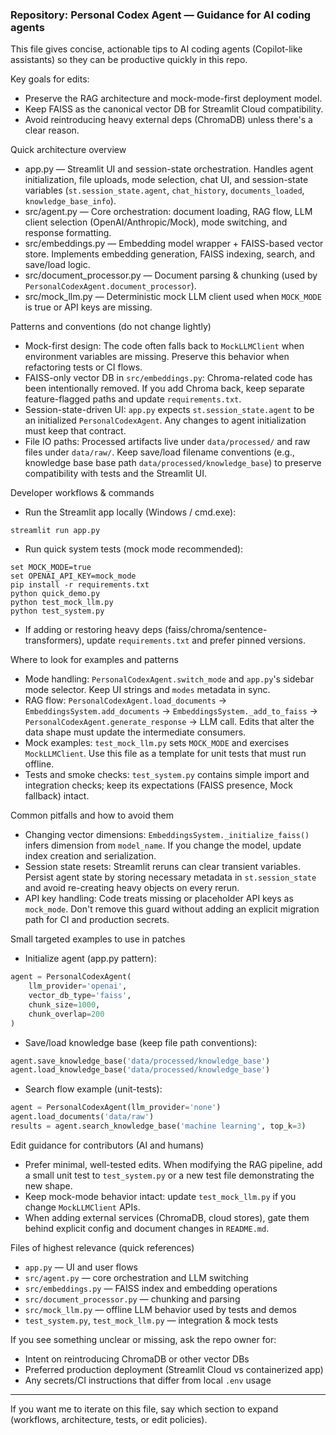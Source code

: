 ### Repository: Personal Codex Agent — Guidance for AI coding agents

This file gives concise, actionable tips to AI coding agents (Copilot-like assistants) so they can be productive quickly in this repo.

Key goals for edits:
- Preserve the RAG architecture and mock-mode-first deployment model.
- Keep FAISS as the canonical vector DB for Streamlit Cloud compatibility.
- Avoid reintroducing heavy external deps (ChromaDB) unless there's a clear reason.

Quick architecture overview
- app.py — Streamlit UI and session-state orchestration. Handles agent initialization, file uploads, mode selection, chat UI, and session-state variables (`st.session_state.agent`, `chat_history`, `documents_loaded`, `knowledge_base_info`).
- src/agent.py — Core orchestration: document loading, RAG flow, LLM client selection (OpenAI/Anthropic/Mock), mode switching, and response formatting.
- src/embeddings.py — Embedding model wrapper + FAISS-based vector store. Implements embedding generation, FAISS indexing, search, and save/load logic.
- src/document_processor.py — Document parsing & chunking (used by `PersonalCodexAgent.document_processor`).
- src/mock_llm.py — Deterministic mock LLM client used when `MOCK_MODE` is true or API keys are missing.

Patterns and conventions (do not change lightly)
- Mock-first design: The code often falls back to `MockLLMClient` when environment variables are missing. Preserve this behavior when refactoring tests or CI flows.
- FAISS-only vector DB in `src/embeddings.py`: Chroma-related code has been intentionally removed. If you add Chroma back, keep separate feature-flagged paths and update `requirements.txt`.
- Session-state-driven UI: `app.py` expects `st.session_state.agent` to be an initialized `PersonalCodexAgent`. Any changes to agent initialization must keep that contract.
- File IO paths: Processed artifacts live under `data/processed/` and raw files under `data/raw/`. Keep save/load filename conventions (e.g., knowledge base base path `data/processed/knowledge_base`) to preserve compatibility with tests and the Streamlit UI.

Developer workflows & commands
- Run the Streamlit app locally (Windows / cmd.exe):
```
streamlit run app.py
```
- Run quick system tests (mock mode recommended):
```
set MOCK_MODE=true
set OPENAI_API_KEY=mock_mode
pip install -r requirements.txt
python quick_demo.py
python test_mock_llm.py
python test_system.py
```
- If adding or restoring heavy deps (faiss/chroma/sentence-transformers), update `requirements.txt` and prefer pinned versions.

Where to look for examples and patterns
- Mode handling: `PersonalCodexAgent.switch_mode` and `app.py`'s sidebar mode selector. Keep UI strings and `modes` metadata in sync.
- RAG flow: `PersonalCodexAgent.load_documents` -> `EmbeddingsSystem.add_documents` -> `EmbeddingsSystem._add_to_faiss` -> `PersonalCodexAgent.generate_response` -> LLM call. Edits that alter the data shape must update the intermediate consumers.
- Mock examples: `test_mock_llm.py` sets `MOCK_MODE` and exercises `MockLLMClient`. Use this file as a template for unit tests that must run offline.
- Tests and smoke checks: `test_system.py` contains simple import and integration checks; keep its expectations (FAISS presence, Mock fallback) intact.

Common pitfalls and how to avoid them
- Changing vector dimensions: `EmbeddingsSystem._initialize_faiss()` infers dimension from `model_name`. If you change the model, update index creation and serialization.
- Session state resets: Streamlit reruns can clear transient variables. Persist agent state by storing necessary metadata in `st.session_state` and avoid re-creating heavy objects on every rerun.
- API key handling: Code treats missing or placeholder API keys as `mock_mode`. Don't remove this guard without adding an explicit migration path for CI and production secrets.

Small targeted examples to use in patches
- Initialize agent (app.py pattern):
```py
agent = PersonalCodexAgent(
    llm_provider='openai',
    vector_db_type='faiss',
    chunk_size=1000,
    chunk_overlap=200
)
```
- Save/load knowledge base (keep file path conventions):
```py
agent.save_knowledge_base('data/processed/knowledge_base')
agent.load_knowledge_base('data/processed/knowledge_base')
```
- Search flow example (unit-tests):
```py
agent = PersonalCodexAgent(llm_provider='none')
agent.load_documents('data/raw')
results = agent.search_knowledge_base('machine learning', top_k=3)
```

Edit guidance for contributors (AI and humans)
- Prefer minimal, well-tested edits. When modifying the RAG pipeline, add a small unit test to `test_system.py` or a new test file demonstrating the new shape.
- Keep mock-mode behavior intact: update `test_mock_llm.py` if you change `MockLLMClient` APIs.
- When adding external services (ChromaDB, cloud stores), gate them behind explicit config and document changes in `README.md`.

Files of highest relevance (quick references)
- `app.py` — UI and user flows
- `src/agent.py` — core orchestration and LLM switching
- `src/embeddings.py` — FAISS index and embedding operations
- `src/document_processor.py` — chunking and parsing
- `src/mock_llm.py` — offline LLM behavior used by tests and demos
- `test_system.py`, `test_mock_llm.py` — integration & mock tests

If you see something unclear or missing, ask the repo owner for:
- Intent on reintroducing ChromaDB or other vector DBs
- Preferred production deployment (Streamlit Cloud vs containerized app)
- Any secrets/CI instructions that differ from local `.env` usage

---
If you want me to iterate on this file, say which section to expand (workflows, architecture, tests, or edit policies).
